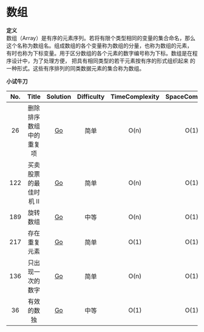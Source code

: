 # 数组

**定义**  
数组（Array）是有序的元素序列。若将有限个类型相同的变量的集合命名，那么这个名称为数组名。组成数组的各个变量称为数组的分量，也称为数组的元素，
有时也称为下标变量。用于区分数组的各个元素的数字编号称为下标。数组是在程序设计中，为了处理方便， 把具有相同类型的若干元素按有序的形式组织起来
的一种形式。这些有序排列的同类数据元素的集合称为数组。

**小试牛刀**

| No. | Title | Solution | Difficulty | TimeComplexity | SpaceComplexity | Favorite | Acceptance | Download |
| :------------: | :------------: | :------------: | :------------: | :------------: | :------------: | :------------: | :------------: | :------------: |
| 26 | 删除排序数组中的重复项 | [Go](/problems/26_remove_duplicates/readme.md) | <span class="level-easy">简单</span> | O(n) | O(1) | :heart: | 53.2% | [:arrow_down:](/problems/26_remove_duplicates/leetcode.py) |
| 122 | 买卖股票的最佳时机 II | [Go](/problems/122_max_profit/readme.md) | <span class="level-easy">简单</span> | O(n) | O(1) |   | 67.2% | [:arrow_down:](/problems/122_max_profit/leetcode.py) |
| 189 | 旋转数组 | [Go](/problems/189_rotate/rotate.md) | <span class="level-hard">中等</span> | O(n) | O(1) |   | 45.9% | [:arrow_down:](/problems/189_rotate/rotate.py) |
| 217 | 存在重复元素 | [Go](/problems/217_contains_duplicate/contains_duplicate.md) | <span class="level-easy">简单</span> | O(1) | O(1) |   | 55.5% | [:arrow_down:](/problems/217_contains_duplicate/contains_duplicate.py) |
| 136 | 只出现一次的数字 | [Go](/problems/136_single_number/single_number.md) | <span class="level-easy">简单</span> | O(n) | O(1) |   | 71.2% | [:arrow_down:](/problems/136_single_number/single_number.py) |
| 36 | 有效的数独 | [Go](/problems/36_valid_sudoku/valid_sudoku.md) | <span class="level-hard">中等</span> | O(1) | O(1) | :heart: | 62.3% | [:arrow_down:](/problems/36_valid_sudoku/valid_sudoku.py) |
